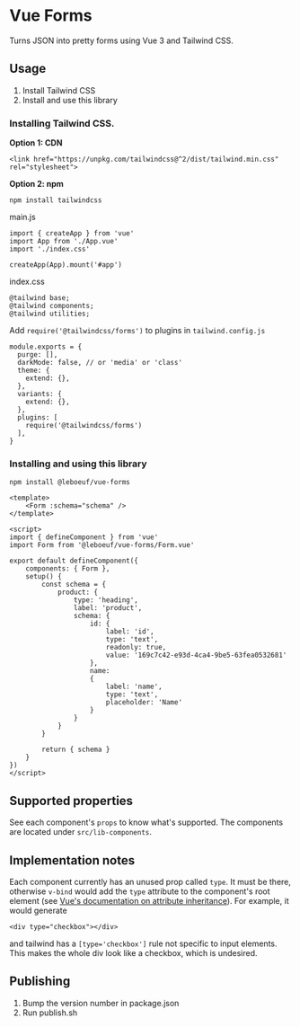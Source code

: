 # Vue Forms

Turns JSON into pretty forms using Vue 3 and Tailwind CSS.

## Usage

1. Install Tailwind CSS
2. Install and use this library

### Installing Tailwind CSS.

**Option 1: CDN**

```<link href="https://unpkg.com/tailwindcss@^2/dist/tailwind.min.css" rel="stylesheet">```

**Option 2: npm**

```npm install tailwindcss```

main.js
```
import { createApp } from 'vue'
import App from './App.vue'
import './index.css'

createApp(App).mount('#app')
```

index.css
```
@tailwind base;
@tailwind components;
@tailwind utilities;
```

Add `require('@tailwindcss/forms')` to plugins in `tailwind.config.js`
```
module.exports = {
  purge: [],
  darkMode: false, // or 'media' or 'class'
  theme: {
    extend: {},
  },
  variants: {
    extend: {},
  },
  plugins: [
    require('@tailwindcss/forms')
  ],
}
```

### Installing and using this library

`npm install @leboeuf/vue-forms`

```
<template>
	<Form :schema="schema" />
</template>

<script>
import { defineComponent } from 'vue'
import Form from '@leboeuf/vue-forms/Form.vue'

export default defineComponent({
	components: { Form },
  	setup() {
    	const schema = {
            product: {
                type: 'heading',
                label: 'product',
                schema: {
                    id: {
                        label: 'id',
                        type: 'text',
                        readonly: true,
                        value: '169c7c42-e93d-4ca4-9be5-63fea0532681'
                    },
                    name:
                    {
                        label: 'name',
                        type: 'text',
                        placeholder: 'Name'
                    }
                }
            }
        }

      	return { schema }
	}
})
</script>
```

## Supported properties

See each component's `props` to know what's supported. The components are located under `src/lib-components`.

## Implementation notes

Each component currently has an unused prop called `type`. It must be there, otherwise `v-bind` would add the `type` attribute to the component's root element (see [Vue's documentation on attribute inheritance](https://v3.vuejs.org/guide/component-attrs.html#attribute-inheritance)). For example, it would generate

```
<div type="checkbox"></div>
```

and tailwind has a `[type='checkbox']`  rule not specific to input elements. This makes the whole div look like a checkbox, which is undesired.

## Publishing

1. Bump the version number in package.json
2. Run publish.sh
